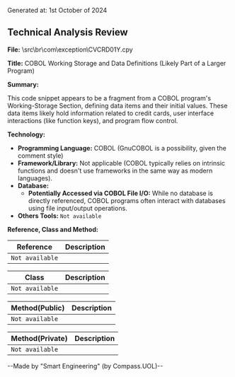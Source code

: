 Generated at: 1st October of 2024

## Technical Analysis Review

**File:**  \src\br\com\exception\CVCRD01Y.cpy

**Title:**  COBOL Working Storage and Data Definitions (Likely Part of a Larger Program)

**Summary:** 

This code snippet appears to be a fragment from a COBOL program's Working-Storage Section, defining data items and their initial values. These data items likely hold information related to credit cards, user interface interactions (like function keys), and program flow control. 

**Technology:**

* **Programming Language:** COBOL (GnuCOBOL is a possibility, given the comment style)
* **Framework/Library:**  Not applicable (COBOL typically relies on intrinsic functions and doesn't use frameworks in the same way as modern languages).
* **Database:**
  * **Potentially Accessed via COBOL File I/O:**  While no database is directly referenced, COBOL programs often interact with databases using file input/output operations.
* **Others Tools:** `Not available`

**Reference, Class and Method:**

| Reference | Description |
|---|---|
| `Not available` |  |

| Class | Description |
|---|---|
| `Not available` |  |

| Method(Public) | Description |
|---|---|
| `Not available` |  |

| Method(Private) | Description |
|---|---|
| `Not available` |  |

--Made by "Smart Engineering" (by Compass.UOL)--